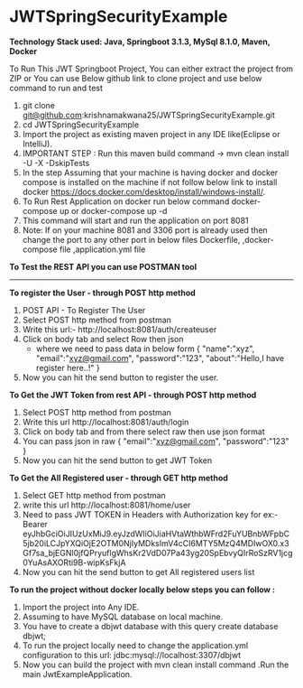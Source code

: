 # JWTSpringSecurityExample
**Technology Stack used: Java, Springboot 3.1.3, MySql 8.1.0, Maven, Docker**

To Run This JWT Springboot Project, You can either extract the project from ZIP or You can use Below github link to clone project and use below command to run and test

1. git clone git@github.com:krishnamakwana25/JWTSpringSecurityExample.git
2. cd JWTSpringSecurityExample
3. Import the project as existing maven project in any IDE like(Eclipse or IntelliJ).
4. IMPORTANT STEP : Run this maven build command -> mvn clean install -U -X -DskipTests
5. In the step Assuming that your machine is having docker and docker compose is installed on the machine if not follow below link to install docker https://docs.docker.com/desktop/install/windows-install/.
6. To Run Rest Application on docker run below command
    docker-compose up
    or
    docker-compose up -d
7.  This command will start and run the application on port 8081
8.  Note: If on your machine 8081 and 3306 port is already used then change the port to any other port in below files Dockerfile, ,docker-compose file ,application.yml file



**To Test the REST API you can use POSTMAN tool**
______________________________________________________________________________
**To register the User - through POST http method**
1. POST API - To Register The User
2. Select POST http method from postman
3. Write this url:- http://localhost:8081/auth/createuser
4. Click on body tab and select Row then json
   - where we need to pass data in below form
    {
    "name":"xyz",
    "email":"xyz@gmail.com",
    "password":"123",
    "about":"Hello,I have register here..!"
}
5. Now you can hit the send button to register the user.

**To Get the JWT Token from rest API - through POST http method**
1. Select POST http method from postman
2. Write this url http://localhost:8081/auth/login
3. Click on body tab and from there select raw then use json format
4. You can pass json in raw {
    "email":"xyz@gmail.com",
    "password":"123"
}
5. Now you can hit the send button to get JWT Token 

**To Get the All Registered user - through GET http method**
1. Select GET http method from postman
2. write this url http://localhost:8081/home/user
3. Need to pass JWT TOKEN in Headers with Authorization key 
    for ex:- Bearer eyJhbGciOiJIUzUxMiJ9.eyJzdWIiOiJiaHVtaWthbWFrd2FuYUBnbWFpbC5jb20iLCJpYXQiOjE2OTM0NjIyMDksImV4cCI6MTY5MzQ4MDIwOX0.x3Gf7sa_bjEGNl0jfQPryuflgWhsKr2VdD07Pa43yg20SpEbvyQIrRoSzRV1jcg0YuAsAXORti9B-wipKsFkjA
4. Now you can hit the send button to get All registered users list

**To run the project without docker locally below steps you can follow :**

1. Import the project into Any IDE.
2. Assuming to have MySQL database on local machine.
3. You have to create a dbjwt database with this query create database dbjwt;
4. To run the project locally need to change the application.yml configuration to this url: jdbc:mysql://localhost:3307/dbjwt
5. Now you can build the project with mvn clean install command .Run the main JwtExampleApplication.

